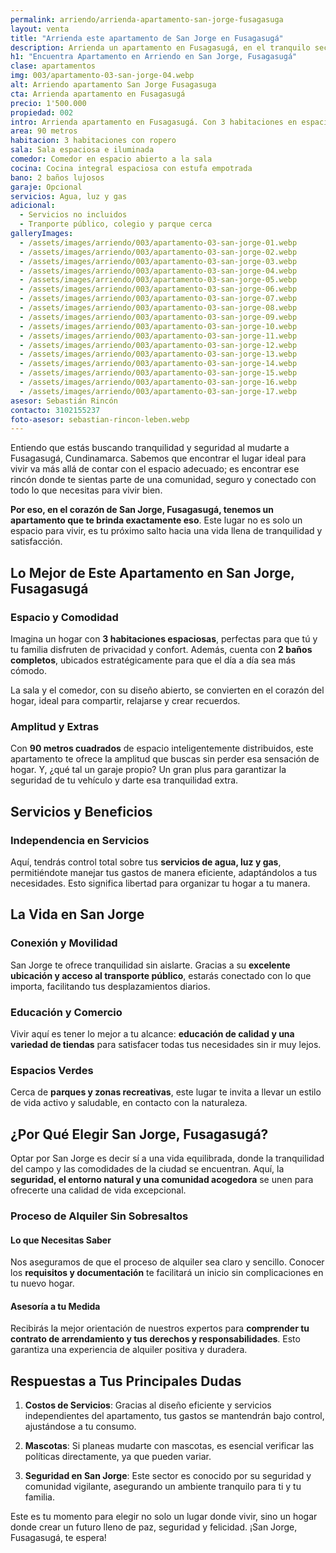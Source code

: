 ```yaml
---
permalink: arriendo/arrienda-apartamento-san-jorge-fusagasuga
layout: venta
title: "Arrienda este apartamento de San Jorge en Fusagasugá"
description: Arrienda un apartamento en Fusagasugá, en el tranquilo sector de San Jorge. Espacioso, con muebles modernos y todos los servicios | LEBEN
h1: "Encuentra Apartamento en Arriendo en San Jorge, Fusagasugá"
clase: apartamentos
img: 003/apartamento-03-san-jorge-04.webp
alt: Arriendo apartamento San Jorge Fusagasuga
cta: Arrienda apartamento en Fusagasugá
precio: 1'500.000
propiedad: 002
intro: Arrienda apartamento en Fusagasugá. Con 3 habitaciones en espacios amoblados, en San Jorge
area: 90 metros
habitacion: 3 habitaciones con ropero
sala: Sala espaciosa e iluminada
comedor: Comedor en espacio abierto a la sala
cocina: Cocina integral espaciosa con estufa empotrada
bano: 2 baños lujosos
garaje: Opcional
servicios: Agua, luz y gas
adicional:
  - Servicios no incluidos
  - Tranporte público, colegio y parque cerca
galleryImages:
  - /assets/images/arriendo/003/apartamento-03-san-jorge-01.webp
  - /assets/images/arriendo/003/apartamento-03-san-jorge-02.webp
  - /assets/images/arriendo/003/apartamento-03-san-jorge-03.webp
  - /assets/images/arriendo/003/apartamento-03-san-jorge-04.webp
  - /assets/images/arriendo/003/apartamento-03-san-jorge-05.webp
  - /assets/images/arriendo/003/apartamento-03-san-jorge-06.webp
  - /assets/images/arriendo/003/apartamento-03-san-jorge-07.webp
  - /assets/images/arriendo/003/apartamento-03-san-jorge-08.webp
  - /assets/images/arriendo/003/apartamento-03-san-jorge-09.webp
  - /assets/images/arriendo/003/apartamento-03-san-jorge-10.webp
  - /assets/images/arriendo/003/apartamento-03-san-jorge-11.webp
  - /assets/images/arriendo/003/apartamento-03-san-jorge-12.webp
  - /assets/images/arriendo/003/apartamento-03-san-jorge-13.webp
  - /assets/images/arriendo/003/apartamento-03-san-jorge-14.webp
  - /assets/images/arriendo/003/apartamento-03-san-jorge-15.webp
  - /assets/images/arriendo/003/apartamento-03-san-jorge-16.webp
  - /assets/images/arriendo/003/apartamento-03-san-jorge-17.webp
asesor: Sebastián Rincón
contacto: 3102155237
foto-asesor: sebastian-rincon-leben.webp
---
```

Entiendo que estás buscando tranquilidad y seguridad al mudarte a Fusagasugá, Cundinamarca. Sabemos que encontrar el lugar ideal para vivir va más allá de contar con el espacio adecuado; es encontrar ese rincón donde te sientas parte de una comunidad, seguro y conectado con todo lo que necesitas para vivir bien.

**Por eso, en el corazón de San Jorge, Fusagasugá, tenemos un apartamento que te brinda exactamente eso**. Este lugar no es solo un espacio para vivir, es tu próximo salto hacia una vida llena de tranquilidad y satisfacción.

## Lo Mejor de Este Apartamento en San Jorge, Fusagasugá

### Espacio y Comodidad

Imagina un hogar con **3 habitaciones espaciosas**, perfectas para que tú y tu familia disfruten de privacidad y confort. Además, cuenta con **2 baños completos**, ubicados estratégicamente para que el día a día sea más cómodo.

La sala y el comedor, con su diseño abierto, se convierten en el corazón del hogar, ideal para compartir, relajarse y crear recuerdos.

### Amplitud y Extras

Con **90 metros cuadrados** de espacio inteligentemente distribuidos, este apartamento te ofrece la amplitud que buscas sin perder esa sensación de hogar. Y, ¿qué tal un garaje propio? Un gran plus para garantizar la seguridad de tu vehículo y darte esa tranquilidad extra.

## Servicios y Beneficios

### Independencia en Servicios

Aquí, tendrás control total sobre tus **servicios de agua, luz y gas**, permitiéndote manejar tus gastos de manera eficiente, adaptándolos a tus necesidades. Esto significa libertad para organizar tu hogar a tu manera.

## La Vida en San Jorge

### Conexión y Movilidad

San Jorge te ofrece tranquilidad sin aislarte. Gracias a su **excelente ubicación y acceso al transporte público**, estarás conectado con lo que importa, facilitando tus desplazamientos diarios.

### Educación y Comercio

Vivir aquí es tener lo mejor a tu alcance: **educación de calidad y una variedad de tiendas** para satisfacer todas tus necesidades sin ir muy lejos.

### Espacios Verdes

Cerca de **parques y zonas recreativas**, este lugar te invita a llevar un estilo de vida activo y saludable, en contacto con la naturaleza.

## ¿Por Qué Elegir San Jorge, Fusagasugá?

Optar por San Jorge es decir sí a una vida equilibrada, donde la tranquilidad del campo y las comodidades de la ciudad se encuentran. Aquí, la **seguridad, el entorno natural y una comunidad acogedora** se unen para ofrecerte una calidad de vida excepcional.

### Proceso de Alquiler Sin Sobresaltos

#### Lo que Necesitas Saber

Nos aseguramos de que el proceso de alquiler sea claro y sencillo. Conocer los **requisitos y documentación** te facilitará un inicio sin complicaciones en tu nuevo hogar.

#### Asesoría a tu Medida

Recibirás la mejor orientación de nuestros expertos para **comprender tu contrato de arrendamiento y tus derechos y responsabilidades**. Esto garantiza una experiencia de alquiler positiva y duradera.

## Respuestas a Tus Principales Dudas

1. **Costos de Servicios**: Gracias al diseño eficiente y servicios independientes del apartamento, tus gastos se mantendrán bajo control, ajustándose a tu consumo.
   
2. **Mascotas**: Si planeas mudarte con mascotas, es esencial verificar las políticas directamente, ya que pueden variar.

3. **Seguridad en San Jorge**: Este sector es conocido por su seguridad y comunidad vigilante, asegurando un ambiente tranquilo para ti y tu familia.

Este es tu momento para elegir no solo un lugar donde vivir, sino un hogar donde crear un futuro lleno de paz, seguridad y felicidad. ¡San Jorge, Fusagasugá, te espera!